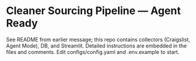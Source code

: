 # Cleaner Sourcing Pipeline — Agent Ready
See README from earlier message; this repo contains collectors (Craigslist, Agent Mode), DB, and Streamlit.
Detailed instructions are embedded in the files and comments. Edit configs/config.yaml and .env.example to start.
